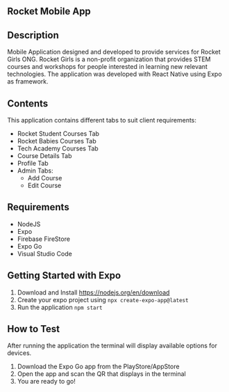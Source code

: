 ## Rocket Mobile App

## Description
Mobile Application designed and developed to provide services for Rocket Girls ONG. Rocket Girls is a non-profit organization that provides 
STEM courses and workshops for people interested in learning new relevant technologies. The application was developed with React Native using
Expo as framework. 

## Contents
This application contains different tabs to suit client requirements:
- Rocket Student Courses Tab
- Rocket Babies Courses Tab
- Tech Academy Courses Tab
- Course Details Tab
- Profile Tab
- Admin Tabs:
  - Add Course
  - Edit Course

## Requirements
- NodeJS
- Expo
- Firebase FireStore
- Expo Go
- Visual Studio Code

## Getting Started with Expo

1. Download and Install https://nodejs.org/en/download
2. Create your expo project using `npx create-expo-app@latest`
3. Run the application `npm start`

## How to Test
After running the application the terminal will display available
options for devices. 

1. Download the Expo Go app from the PlayStore/AppStore
2. Open the app and scan the QR that displays in the terminal
3.  You are ready to go!
